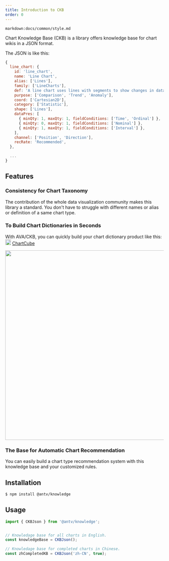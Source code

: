 ```yaml
---
title: Introduction to CKB
order: 0
---
```


`markdown:docs/common/style.md`

<div class="doc-md">


Chart Knowledge Base (CKB) is a library offers knowledge base for chart wikis in a JSON format. 

The JSON is like this:

```js
{
  line_chart: {
    id: 'line_chart',
    name: 'Line Chart',
    alias: ['Lines'],
    family: ['LineCharts'],
    def: 'A line chart uses lines with segments to show changes in data in a ordinal dimension.',
    purpose: ['Comparison', 'Trend', 'Anomaly'],
    coord: ['Cartesian2D'],
    category: ['Statistic'],
    shape: ['Lines'],
    dataPres: [
      { minQty: 1, maxQty: 1, fieldConditions: ['Time', 'Ordinal'] },
      { minQty: 0, maxQty: 1, fieldConditions: ['Nominal'] },
      { minQty: 1, maxQty: 1, fieldConditions: ['Interval'] },
    ],
    channel: ['Position', 'Direction'],
    recRate: 'Recommended',
  },

  ...
}
```

## Features

### Consistency for Chart Taxonomy

The contribution of the whole data visualization community makes this library a standard. You don't have to struggle with different names or alias or definition of a same chart type.

### To Build Chart Dictionaries in Seconds

With AVA/CKB, you can quickly build your chart dictionary product like this: <img src="https://gw.alipayobjects.com/zos/antfincdn/1yMwFkBvyV/chartcube-logo-cube.svg" width="18"> [ChartCube](https://chartcube.alipay.com/guide)

<div align="center">
<img src="https://gw.alipayobjects.com/zos/antfincdn/%24lJREleYKL/Screen%252520Shot%2525202020-02-14%252520at%2525206.41.07%252520PM.png" width="600" />
</div>

### The Base for Automatic Chart Recommendation

You can easily build a chart type recommendation system with this knowledge base and your customized rules.

## Installation

```bash
$ npm install @antv/knowledge
```

## Usage

```js
import { CKBJson } from '@antv/knowledge';


// Knowledage base for all charts in English.
const knowledgeBase = CKBJson();

// Knowledage base for completed charts in Chinese.
const zhCompletedKB = CKBJson('zh-CN', true);
```

</div>
